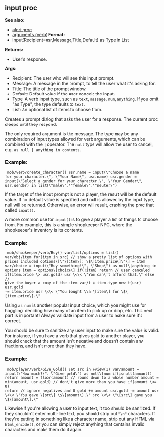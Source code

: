 ## input proc
**See also:**
+   [alert proc](/ref/proc/alert.md) 
+   [arguments (verb)](/ref/verb/arguments.md) <!-- -->
**Format:**
+   input(Recipient=usr,Message,Title,Default) as Type in List
<!-- -->
**Returns:**
+   User\'s response.
<!-- -->
**Args:**
+   Recipient: The user who will see this input prompt.
+   Message: A message in the prompt, to tell the user what it\'s asking
    for.
+   Title: The title of the prompt window.
+   Default: Default value if the user cancels the input.
+   Type: A verb input type, such as `text`, `message`, `num`,
    `anything`. If you omit \"as Type\", the type defaults to `text`.
+   List: An optional list of items to choose from.


Creates a prompt dialog that asks the user for a response. The
current proc sleeps until they respond. 

The only required
argument is the message. The type may be any combination of input types
allowed for verb arguments, which can be combined with the `|` operator.
The `null` type will allow the user to cancel, e.g.
`as null | anything in contents`.
### Example:

```
 mob/verb/create_character() usr.name = input(\"Choose a name
for your character.\", \"Your Name\", usr.name) usr.gender =
input(\"Select a gender for your character.\", \"Your Gender\",
usr.gender) in list(\"male\",\"female\",\"neuter\") 
```



If the target of the input prompt is not a player, the result
will be the default value. If no default value is specified and null is
allowed by the input type, null will be returned. Otherwise, an error
will result, crashing the proc that called `input()`. 

A more
common use for `input()` is to give a player a list of things to choose
from. For example, this is a simple shopkeeper NPC, where the
shopkeeper\'s inventory is its contents.
### Example:

```
 mob/shopkeeper/verb/Buy() var/list/options = list()
var/obj/item for(item in src) // show a pretty list of options with
prices included options\[\"\[item\]: \$\[item.price\]\"\] = item
var/choice = input(\"Buy something!\", \"Shop\") as null\|anything in
options item = options\[choice\] if(!item) return // user canceled
if(item.price \> usr.gold) usr \<\< \"You can\'t afford that.\" else //
give the buyer a copy of the item var/t = item.type new t(usr) usr.gold
-= item.price usr \<\< \"You bought \\a \[item\] for \$\[item.price\].\"

```
 

Using `as num` is another popular input choice,
which you might use for haggling, deciding how many of an item to pick
up or drop, etc.
This next part is important! Always validate input from a user to make
sure it\'s correct. 

You should be sure to sanitize any user
input to make sure the value is valid. For instance, if you have a verb
that gives gold to another player, you should check that the amount
isn\'t negative and doesn\'t contain any fractions, and isn\'t more than
they have.
### Example:

```
 mob/player/verb/Give_Gold() set src in oview(1) var/amount =
input(\"How much?\", \"Give gold\") as null\|num if(isnull(amount))
return amount = floor(amount) // round down to a whole number amount =
min(amount, usr.gold) // don\'t give more than you have if(amount \<= 0)
return // ignore negatives and 0 gold += amount usr.gold -= amount usr
\<\< \"You gave \[src\] \$\[amount\].\" src \<\< \"\[src\] gave you
\$\[amount\].\" 
```
 

Likewise if you\'re allowing a user
to input text, it too should be sanitized. If they shouldn\'t enter
multi-line text, you should strip out `"\n"` characters. If they\'re
putting in something like a character name, strip out any HTML via
`html_encode()`, or you can simply reject anything that contains invalid
characters and make them do it again.